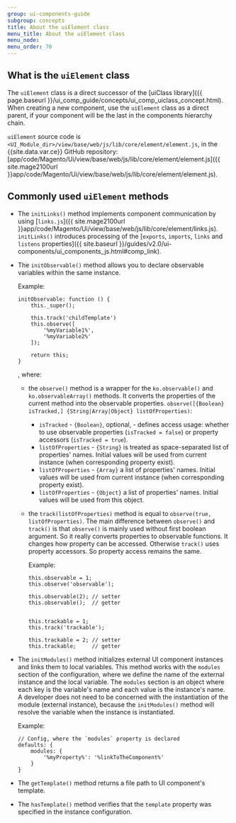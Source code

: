 ```yaml
---
group: ui-components-guide
subgroup: concepts
title: About the uiElement class
menu_title: About the uiElement class
menu_node:
menu_order: 70
---
```


## What is the `uiElement` class

The `uiElement` class is a direct successor of the [uiClass library]({{ page.baseurl }}/ui_comp_guide/concepts/ui_comp_uiclass_concept.html).
When creating a new component, use the `uiElement` class as a direct parent, if your component will be the last in the components hierarchy chain.

`uiElement` source code is `<UI_Module_dir>/view/base/web/js/lib/core/element/element.js`, in the {{site.data.var.ce}} GitHub repository: [app/code/Magento/Ui/view/base/web/js/lib/core/element/element.js]({{ site.mage2100url }}app/code/Magento/Ui/view/base/web/js/lib/core/element/element.js).

## Commonly used `uiElement` methods

- The `initLinks()` method implements component communication by using [`links.js`]({{ site.mage2100url }}app/code/Magento/Ui/view/base/web/js/lib/core/element/links.js).  `initLinks()` introduces processing of the [`exports`, `imports`, `links` and `listens` properties]({{ site.baseurl }}/guides/v2.0/ui-components/ui_components_js.html#comp_link).

- The `initObservable()` method allows you to declare observable variables within the same instance.

  Example:

      initObservable: function () {
          this._super();

          this.track('childTemplate')
          this.observe([
              '%myVariable1%',
              '%myVariable2%'
          ]);

          return this;
      }

  , where:

    - the `observe()` method is a wrapper for the `ko.observable()` and `ko.observableArray()` methods. It converts the properties of the current method into the observable properties.
`observe([{Boolean} isTracked,] {String|Array|Object} listOfProperties)`:

        - `isTracked` - `{Boolean}`, optional, - defines access usage: whether to use observable properties (`isTracked = false`) or property accessors (`isTracked = true`).
        - `listOfProperties` - `{String}` is treated as space-separated list of properties' names. Initial values will be used from current instance (when corresponding property exist).
        - `listOfProperties` - `{Array}` a list of properties' names. Initial values will be used from current instance (when corresponding property exist).
        - `listOfProperties` - `{Object}` a list of properties' names. Initial values will be used from this object.
    - the `track(listOfProperties)` method is equal to `observe(true, listOfProperties)`.
      The main difference between `observe()` and `track()` is that `observe()` is mainly used without first boolean argument. So it really converts properties to observable functions. It changes how property can be accessed. Otherwise `track()` uses property accessors. So property access remains the same.

      Example:

          this.observable = 1;
          this.observe('observable');

          this.observable(2); // setter
          this.observable();  // getter


          this.trackable = 1;
          this.track('trackable');

          this.trackable = 2; // setter
          this.trackable;     // getter

- The `initModules()` method initializes external UI component instances and links them to local variables. This method works with the `modules` section of the configuration, where we define the name of the external instance and the local variable. The `modules` section is an object where each key is the variable's name and each value is the instance's name. A developer does not need to be concerned with the instantiation of the module (external instance), because the `initModules()` method will resolve the variable when the instance is instantiated.

  Example:

      // Config, where the `modules` property is declared
      defaults: {
          modules: {
              '%myProperty%': '%linkToTheComponent%'
          }
      }

- The `getTemplate()` method returns a file path to UI component's template.

- The `hasTemplate()` method verifies that the `template` property was specified in the instance configuration.
